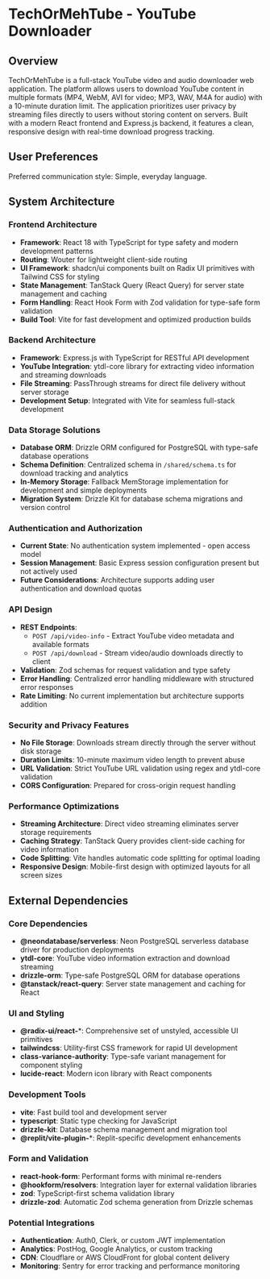# TechOrMehTube - YouTube Downloader

## Overview

TechOrMehTube is a full-stack YouTube video and audio downloader web application. The platform allows users to download YouTube content in multiple formats (MP4, WebM, AVI for video; MP3, WAV, M4A for audio) with a 10-minute duration limit. The application prioritizes user privacy by streaming files directly to users without storing content on servers. Built with a modern React frontend and Express.js backend, it features a clean, responsive design with real-time download progress tracking.

## User Preferences

Preferred communication style: Simple, everyday language.

## System Architecture

### Frontend Architecture
- **Framework**: React 18 with TypeScript for type safety and modern development patterns
- **Routing**: Wouter for lightweight client-side routing
- **UI Framework**: shadcn/ui components built on Radix UI primitives with Tailwind CSS for styling
- **State Management**: TanStack Query (React Query) for server state management and caching
- **Form Handling**: React Hook Form with Zod validation for type-safe form validation
- **Build Tool**: Vite for fast development and optimized production builds

### Backend Architecture
- **Framework**: Express.js with TypeScript for RESTful API development
- **YouTube Integration**: ytdl-core library for extracting video information and streaming downloads
- **File Streaming**: PassThrough streams for direct file delivery without server storage
- **Development Setup**: Integrated with Vite for seamless full-stack development

### Data Storage Solutions
- **Database ORM**: Drizzle ORM configured for PostgreSQL with type-safe database operations
- **Schema Definition**: Centralized schema in `/shared/schema.ts` for download tracking and analytics
- **In-Memory Storage**: Fallback MemStorage implementation for development and simple deployments
- **Migration System**: Drizzle Kit for database schema migrations and version control

### Authentication and Authorization
- **Current State**: No authentication system implemented - open access model
- **Session Management**: Basic Express session configuration present but not actively used
- **Future Considerations**: Architecture supports adding user authentication and download quotas

### API Design
- **REST Endpoints**: 
  - `POST /api/video-info` - Extract YouTube video metadata and available formats
  - `POST /api/download` - Stream video/audio downloads directly to client
- **Validation**: Zod schemas for request validation and type safety
- **Error Handling**: Centralized error handling middleware with structured error responses
- **Rate Limiting**: No current implementation but architecture supports addition

### Security and Privacy Features
- **No File Storage**: Downloads stream directly through the server without disk storage
- **Duration Limits**: 10-minute maximum video length to prevent abuse
- **URL Validation**: Strict YouTube URL validation using regex and ytdl-core validation
- **CORS Configuration**: Prepared for cross-origin request handling

### Performance Optimizations
- **Streaming Architecture**: Direct video streaming eliminates server storage requirements
- **Caching Strategy**: TanStack Query provides client-side caching for video information
- **Code Splitting**: Vite handles automatic code splitting for optimal loading
- **Responsive Design**: Mobile-first design with optimized layouts for all screen sizes

## External Dependencies

### Core Dependencies
- **@neondatabase/serverless**: Neon PostgreSQL serverless database driver for production deployments
- **ytdl-core**: YouTube video information extraction and download streaming
- **drizzle-orm**: Type-safe PostgreSQL ORM for database operations
- **@tanstack/react-query**: Server state management and caching for React

### UI and Styling
- **@radix-ui/react-***: Comprehensive set of unstyled, accessible UI primitives
- **tailwindcss**: Utility-first CSS framework for rapid UI development
- **class-variance-authority**: Type-safe variant management for component styling
- **lucide-react**: Modern icon library with React components

### Development Tools
- **vite**: Fast build tool and development server
- **typescript**: Static type checking for JavaScript
- **drizzle-kit**: Database schema management and migration tool
- **@replit/vite-plugin-***: Replit-specific development enhancements

### Form and Validation
- **react-hook-form**: Performant forms with minimal re-renders
- **@hookform/resolvers**: Integration layer for external validation libraries
- **zod**: TypeScript-first schema validation library
- **drizzle-zod**: Automatic Zod schema generation from Drizzle schemas

### Potential Integrations
- **Authentication**: Auth0, Clerk, or custom JWT implementation
- **Analytics**: PostHog, Google Analytics, or custom tracking
- **CDN**: Cloudflare or AWS CloudFront for global content delivery
- **Monitoring**: Sentry for error tracking and performance monitoring